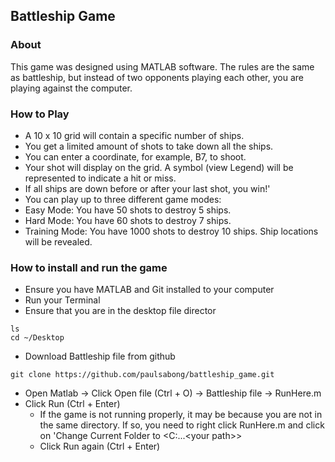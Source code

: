 ## Battleship Game 
### About
This game was designed using MATLAB software. The rules are the same as battleship, but instead of two opponents playing each other, you are playing against the computer.
  
### How to Play 
* A 10 x 10 grid will contain a specific number of ships.
* You get a limited amount of shots to take down all the ships.
* You can enter a coordinate, for example, B7, to shoot.
* Your shot will display on the grid. A symbol (view Legend) will be represented to indicate a hit or miss.
* If all ships are down before or after your last shot, you win!'
* You can play up to three different game modes:
* Easy Mode: You have 50 shots to destroy 5 ships.
* Hard Mode: You have 60 shots to destroy 7 ships.
* Training Mode: You have 1000 shots to destroy 10 ships. Ship locations will be revealed.
  
### How to install and run the game
* Ensure you have MATLAB and Git installed to your computer
* Run your Terminal
* Ensure that you are in the desktop file director 
```
ls 
cd ~/Desktop
```
* Download Battleship file from github
```
git clone https://github.com/paulsabong/battleship_game.git
```
* Open Matlab -> Click Open file (Ctrl + O) -> Battleship file -> RunHere.m
* Click Run (Ctrl + Enter)
  * If the game is not running properly, it may be because you are not in the same directory. If so, you need to right click RunHere.m and click on 'Change Current Folder to <C:\...\<your path>>
  * Click Run again (Ctrl + Enter)
  
